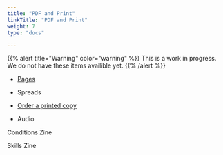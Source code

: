 ```yaml
---
title: "PDF and Print"
linkTitle: "PDF and Print"
weight: 7
type: "docs"

---
```


{{% alert title="Warning" color="warning" %}}
This is a work in progress. We do not have these items availible yet. 
{{% /alert %}}

- [Pages]()

- Spreads

- [Order a printed copy](https://mixam.com/)

- Audio


Conditions Zine

Skills Zine